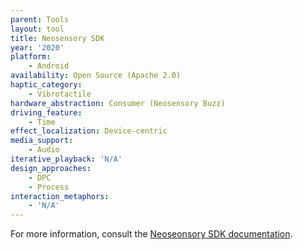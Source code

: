 ```yaml
---
parent: Tools
layout: tool
title: Neosensory SDK
year: '2020'
platform:
    - Android
availability: Open Source (Apache 2.0)
haptic_category:
    - Vibrotactile
hardware_abstraction: Consumer (Neosensory Buzz)
driving_feature:
    - Time
effect_localization: Device-centric
media_support:
    - Audio
iterative_playback: 'N/A'
design_approaches:
    - DPC
    - Process
interaction_metaphors:
    - 'N/A'
---
```

For more information, consult the [Neoseonsory SDK documentation](https://neosensory.com/blog/neosensory-sdk-android/).
